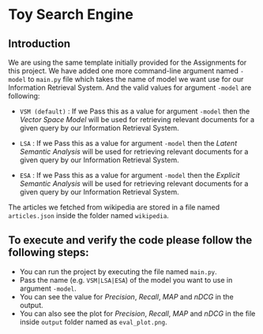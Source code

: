 # Toy Search Engine

## Introduction

We are using the same template initially provided for the Assignments for this project. We have added one more command-line argument named `-model` to `main.py` file which takes the name of model we want use for our Information Retrieval System. And the valid values for argument `-model` are following:

* `VSM (default)` : If we Pass this as a value for argument `-model` then the *Vector Space Model* will be used for retrieving relevant documents for a given query by our Information Retrieval System.

* `LSA` : If we Pass this as a value for argument `-model` then the *Latent Semantic Analysis* will be used for retrieving relevant documents for a given query by our Information Retrieval System.

* `ESA` : If we Pass this as a value for argument `-model` then the *Explicit Semantic Analysis* will be used for retrieving relevant documents for a given query by our Information Retrieval System.

The articles we fetched from wikipedia are stored in a file named `articles.json` inside the folder named `wikipedia`.

## To execute and verify the code please follow the following steps:

* You can run the project by executing the file named `main.py`.
* Pass the name (e.g. `VSM|LSA|ESA`) of the model you want to use in argument `-model`.
* You can see the value for *Precision*, *Recall*, *MAP* and *nDCG* in the output.
* You can also see the plot for *Precision*, *Recall*, *MAP* and *nDCG* in the file inside `output` folder named as `eval_plot.png`.